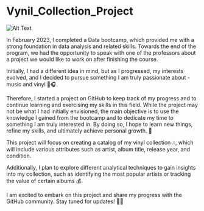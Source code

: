 # Vynil_Collection_Project

![Alt Text](https://github.com/VannaLZ/Vynil_Collection_Project/blob/main/Freddy_Vynil.png)

In February 2023, I completed a Data bootcamp, which provided me with a strong foundation in data analysis and related skills. Towards the end of the program, we had the opportunity to speak with one of the professors about a project we would like to work on after finishing the course.

Initially, I had a different idea in mind, but as I progressed, my interests evolved, and I decided to pursue something I am truly passionate about - music and vinyl 🎼🎧.

Therefore, I started a project on GitHub to keep track of my progress and to continue learning and exercising my skills in this field. While the project may not be what I had initially envisioned, the main objective is to use the knowledge I gained from the bootcamp and to dedicate my time to something I am truly interested in. By doing so, I hope to learn new things, refine my skills, and ultimately achieve personal growth. 💪

This project will focus on creating a catalog of my vinyl collection 🎶, which will include various attributes such as artist, album title, release year, and condition. 

Additionally, I plan to explore different analytical techniques to gain insights into my collection, such as identifying the most popular artists or tracking the value of certain albums 💰.

I am excited to embark on this project and share my progress with the GitHub community. Stay tuned for updates! 🚀🎵
